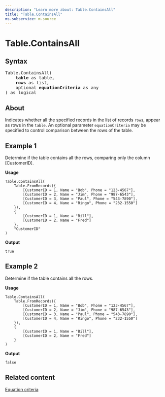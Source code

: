 ```yaml
---
description: "Learn more about: Table.ContainsAll"
title: "Table.ContainsAll"
ms.subservice: m-source
---
```

# Table.ContainsAll

## Syntax

<pre>
Table.ContainsAll(
    <b>table</b> as table,
    <b>rows</b> as list,
    optional <b>equationCriteria</b> as any
) as logical
</pre>
  
## About

Indicates whether all the specified records in the list of records `rows`, appear as rows in the `table`. An optional parameter `equationCriteria` may be specified to control comparison between the rows of the table.

## Example 1

Determine if the table contains all the rows, comparing only the column [CustomerID].

**Usage**

```powerquery-m
Table.ContainsAll(
    Table.FromRecords({
        [CustomerID = 1, Name = "Bob", Phone = "123-4567"],
        [CustomerID = 2, Name = "Jim", Phone = "987-6543"],
        [CustomerID = 3, Name = "Paul", Phone = "543-7890"],
        [CustomerID = 4, Name = "Ringo", Phone = "232-1550"]
    }),
    {
        [CustomerID = 1, Name = "Bill"],
        [CustomerID = 2, Name = "Fred"]
    },
    "CustomerID"
)
```

**Output**

`true`

## Example 2

Determine if the table contains all the rows.

**Usage**

```powerquery-m
Table.ContainsAll(
    Table.FromRecords({
        [CustomerID = 1, Name = "Bob", Phone = "123-4567"],
        [CustomerID = 2, Name = "Jim", Phone = "987-6543"],
        [CustomerID = 3, Name = "Paul", Phone = "543-7890"],
        [CustomerID = 4, Name = "Ringo", Phone = "232-1550"]
    }),
    {
        [CustomerID = 1, Name = "Bill"],
        [CustomerID = 2, Name = "Fred"]
    }
)
```

**Output**

`false`

## Related content

[Equation criteria](table-functions.md#equation-criteria)

